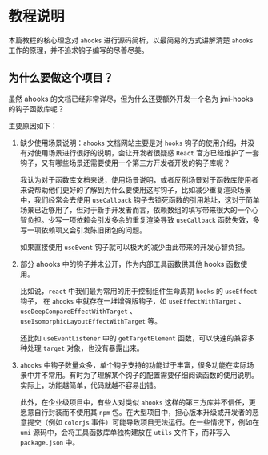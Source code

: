 # 教程说明

本篇教程的核心理念对 `ahooks` 进行源码简析，以最简易的方式讲解清楚 `ahooks` 工作的原理，并不追求钩子编写的尽善尽美。

## 为什么要做这个项目？

虽然 ahooks 的文档已经非常详尽，但为什么还要额外开发一个名为 jmi-hooks 的钩子函数库呢？

主要原因如下：

1. 缺少使用场景说明：`ahooks` 文档网站主要是对 `hooks` 钩子的使用介绍，并没有对使用场景进行很好的说明，会让开发者很疑惑 `React` 官方已经维护了一套钩子，又有哪些场景还需要使用一个第三方开发者开发的钩子库呢？

   我认为对于函数库文档来说，使用场景说明，或者反例场景对于函数库使用者来说帮助他们更好的了解到为什么要使用这写钩子，比如减少重复渲染场景中，我们经常会去使用 `useCallback` 钩子去锁死函数的引用地址，这对于简单场景已近够用了，但对于新手开发者而言，依赖数组的填写带来很大的一个心智负担。少写一项依赖会引发多余的重复渲染导致 `useCallback` 函数失效，多写一项依赖项又会引发陈旧闭包的问题。

   如果直接使用 `useEvent` 钩子就可以极大的减少由此带来的开发心智负担。

1. 部分 ahooks 中的钩子并未公开，作为内部工具函数供其他 hooks 函数使用。

   比如说，`react` 中我们最为常用的用于控制组件生命周期 `hooks` 的 `useEffect` 钩子， 在 `ahooks` 中就存在一堆增强版钩子，如 `useEffectWithTarget` 、`useDeepCompareEffectWithTarget` 、`useIsomorphicLayoutEffectWithTarget` 等。

   还比如 `useEventListener` 中的 `getTargetElement` 函数，可以快速的兼容多种处理 `target` 对象，也没有暴露出来。

1. `ahooks` 中钩子数量众多，单个钩子支持的功能过于丰富，很多功能在实际场景中并不常用。有时为了理解某个钩子的配置需要仔细阅读函数的使用说明。实际上，功能越简单，代码就越不容易出错。

   此外，在企业级项目中，有些人对类似 `ahooks` 这样的第三方库并不信任，更愿意自行封装而不使用其 `npm` 包。在大型项目中，担心版本升级或开发者的恶意提交（例如 `colorjs` 事件）可能导致项目无法运行。在一些情况下，例如在 `umi` 源码中，会将工具函数库单独构建放在 `utils` 文件下，而非写入 `package.json` 中。
